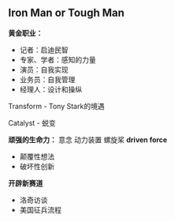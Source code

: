 
## Iron Man or Tough Man

**黄金职业：**
- 记者：启迪民智
- 专家、学者：感知的力量
- 演员：自我实现
- 业务员：自我管理
- 经理人：设计和操纵

Transform - Tony Stark的境遇

Catalyst - 蜕变

**顽强的生命力：** 意念 动力装置 螺旋桨 **driven force**

- 颠覆性想法
- 破坏性创新

**开辟新赛道**
- 洛奇访谈
- 美国征兵流程
